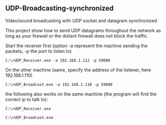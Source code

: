 ## UDP-Broadcasting-synchronized
Video/sound broadcasting with UDP socket and datagram synchronized

This project show how to send UDP datagrams throughout the network as long as your firewall or the distant firewall
does not block the traffic. 

Start the receiver first (option -a represent the machine sending the packets, -p the port to listen to) 
```
C:\>UDP_Receiver.exe -a 192.168.1.112 -p 59000
```
On the other machine (same, specify the address of the listener, here 192.168.1.110)
```
C:\>UDP_Broadcast.exe -a 192.168.1.110 -p 59000
```

the following also works on the same machine (the program will find the correct ip to talk to):
```
C:\>UDP_Receiver.exe
```
```
C:\>UDP_Broadcast.exe
```
